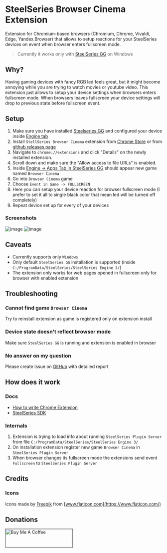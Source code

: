 # SteelSeries Browser Cinema Extension

Extension for Chromium-based browsers (Chromium, Chrome, Vivaldi, Edge, Yandex.Browser) that allows to setup reactions for your SteelSeries devices on event when browser enters fullscreen mode.

> Currently it works only with [SteelSeries GG](https://steelseries.com/gg) on Windows

## Why?

Having gaming devices with fancy RGB led feels great, but it might become annoying while you are trying to watch movies or youtube video. This extension just allows to setup your device settings when browsers enters fullscreen mode. When browsers leaves fullscreen your device settings will drop to previous state before fullscreen event.

## Setup

1. Make sure you have installed [Steelseries GG](https://steelseries.com/gg) and configured your device inside [Engine tab](https://steelseries.com/engine)
2. Install `StellSeries Browser Cinema` extension from [Chrome Store](https://chrome.google.com/webstore/detail/steelseries-browser-cinem/mndmnpnegjbnfakegcedmfccfiapdnhc/) or from [github releases page](https://github.com/meskill/steelseries-browser-cinema/releases)
3. Navigate to `chrome://extensions` and click "Details" on the newly installed extension.
4. Scroll down and make sure the "Allow access to file URLs" is enabled.
5. Inside [Engine -> Apps Tab in SteelSeries GG](https://steelseries.com/engine/apps) should appear new game named `Browser Cinema`
6. Go into `Browser Cinema` game
7. Choose `Event in Game -> FULLSCREEN`
8. Here you can setup your device reaction for browser fullscreen mode (I prefer to set it all to single black color that mean led will be turned off completely)
9. Repeat device set up for every of your devices

### Screenshots

![image](https://user-images.githubusercontent.com/8974488/134727379-48a4d5de-a4cc-4bba-8f71-6dbb3d70e7cd.png)
![image](https://user-images.githubusercontent.com/8974488/134727399-6e319086-0ced-4ae1-b170-538840654da4.png)

## Caveats

- Currently supports only `Windows`
- Only default `SteelSeries GG` installation is supported (inside `C:/ProgramData/SteelSeries/SteelSeries Engine 3/`)
- The extension only works for web pages opened in fullscreen only for browser with enabled extension

## Troubleshooting

### Cannot find game `Browser Cinema`

Try to reinstall extension as game is registered only on extension install

### Device state doesn't reflect browser mode

Make sure `SteelSeries GG` is running and extension is enabled in browser

### No answer on my question

Please create Issue on [GitHub](https://github.com/meskill/steelseries-browser-cinema/issues) with detailed report

## How does it work

### Docs

- [How to write Chrome Extension](https://developer.chrome.com/docs/extensions/mv3/getstarted/)
- [SteelSeries SDK](https://github.com/SteelSeries/gamesense-sdk)

### Internals

1. Extension is trying to load info about running `SteelSeries Plugin Server` from file `C:/ProgramData/SteelSeries/SteelSeries Engine 3/`
2. On installation extension register new game `Browser Cinema` in `SteelSeries Plugin Server`
3. When browser changes its fullscreen mode the extensions send event `Fullscreen` to `SteelSeries Plugin Server`

## Credits

### Icons

Icons made by [Freepik](https://www.freepik.com) from [www.flaticon.com](https://www.flaticon.com/)

## Donations

<a href="" target="_blank"><img src="https://cdn.buymeacoffee.com/buttons/v2/default-yellow.png" alt="Buy Me A Coffee" style="height: 60px !important;width: 217px !important;" ></a>
